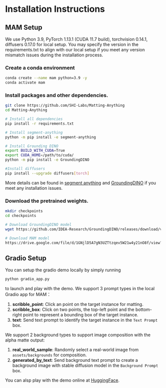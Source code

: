 # Installation Instructions
## MAM Setup
We use Python 3.9, PyTorch 1.13.1 (CUDA 11.7 build), torchvision 0.14.1, diffusers 0.17.0 for local setup. You may specify the version in the requirements.txt to align with our local setup if you meet any version mismatch issues during the installation process.

### Create a conda environment
  
  ```bash
  conda create --name mam python=3.9 -y
  conda activate mam
  ```

### Install packages and other dependencies.

  ```bash
  git clone https://github.com/SHI-Labs/Matting-Anything
  cd Matting-Anything

  # Install all dependencies
  pip install -r requirements.txt

  # Install segment-anything
  python -m pip install -e segment-anything

  # Install Grounding DINO
  export BUILD_WITH_CUDA=True
  export CUDA_HOME=/path/to/cuda/
  python -m pip install -e GroundingDINO

  #Install diffusers
  pip install --upgrade diffusers[torch]
  ```
More details can be found in [segment anything](https://github.com/facebookresearch/segment-anything#installation) and [ GroundingDINO](https://github.com/IDEA-Research/GroundingDINO#install) if you meet any installation issues.

### Download the pretrained weights.

  ```bash
  mkdir checkpoints
  cd checkpoints

  # Download GroundingDINO model
  wget https://github.com/IDEA-Research/GroundingDINO/releases/download/v0.1.0-alpha/groundingdino_swint_ogc.pth

  # Download MAM model
  https://drive.google.com/file/d/1GNjlD5A7gN3UZTtzqev5W21w4y21nO8f/view?usp=sharing
  ```

## Gradio Setup
You can setup the gradio demo locally by simply running 
```bash
python gradio_app.py
```
to launch and play with the demo.
We support 3 prompt types in the local Gradio app for MAM：

1. **scribble_point**: Click an point on the target instance for matting.
2. **scribble_box**: Click on two points, the top-left point and the bottom-right point to represent a bounding box of the target instance.
3. **text**: Send text prompt to identify the target instance in the `Text Prompt` box.

We support 2 background types to support image composition with the alpha matte output:

1. **real_world_sample**: Randomly select a real-world image from `assets/backgrounds` for composition.
2. **generated_by_text**: Send background text prompt to create a background image with stable diffusion model in the `Background Prompt` box.

You can alsp play with the demo online at [HuggingFace](https://huggingface.co/spaces/shi-labs/Matting-Anything).
